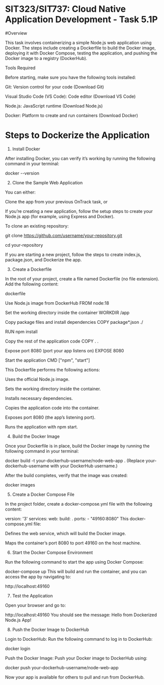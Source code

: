 # SIT323/SIT737: Cloud Native Application Development - Task 5.1P

#Overview

This task involves containerizing a simple Node.js web application using Docker. The steps include creating a Dockerfile to build the Docker image, deploying it with Docker Compose, testing the application, and pushing the Docker image to a registry (DockerHub).

Tools Required

Before starting, make sure you have the following tools installed:

Git: Version control for your code (Download Git)

Visual Studio Code (VS Code): Code editor (Download VS Code)

Node.js: JavaScript runtime (Download Node.js)

Docker: Platform to create and run containers (Download Docker)

# Steps to Dockerize the Application

1. Install Docker

After installing Docker, you can verify it’s working by running the following command in your terminal:

docker --version


2. Clone the Sample Web Application

You can either:

Clone the app from your previous OnTrack task, or

If you’re creating a new application, follow the setup steps to create your Node.js app (for example, using Express and Docker).

To clone an existing repository:

git clone https://github.com/username/your-repository.git

cd your-repository

If you are starting a new project, follow the steps to create index.js, package.json, and Dockerize the app.


3. Create a Dockerfile

In the root of your project, create a file named Dockerfile (no file extension). Add the following content:

dockerfile

 Use Node.js image from DockerHub
FROM node:18

 Set the working directory inside the container
WORKDIR /app

Copy package files and install dependencies
COPY package*.json ./

RUN npm install

Copy the rest of the application code
COPY . .

Expose port 8080 (port your app listens on)
EXPOSE 8080

Start the application
CMD ["npm", "start"]

This Dockerfile performs the following actions:

Uses the official Node.js image.

Sets the working directory inside the container.

Installs necessary dependencies.

Copies the application code into the container.

Exposes port 8080 (the app’s listening port).

Runs the application with npm start.


4. Build the Docker Image

Once your Dockerfile is in place, build the Docker image by running the following command in your terminal:


docker build -t your-dockerhub-username/node-web-app . (Replace your-dockerhub-username with your DockerHub username.)

After the build completes, verify that the image was created:

docker images


5. Create a Docker Compose File

In the project folder, create a docker-compose.yml file with the following content:

version: '3'
services:
  web:
    build: .
    ports:
      - "49160:8080"
This docker-compose.yml file:

Defines the web service, which will build the Docker image.

Maps the container’s port 8080 to port 49160 on the host machine.


6. Start the Docker Compose Environment

Run the following command to start the app using Docker Compose:

docker-compose up
This will build and run the container, and you can access the app by navigating to:


http://localhost:49160


7. Test the Application

Open your browser and go to:

http://localhost:49160
You should see the message: Hello from Dockerized Node.js App!


8. Push the Docker Image to DockerHub

Login to DockerHub:
Run the following command to log in to DockerHub:

docker login

Push the Docker Image:
Push your Docker image to DockerHub using:


docker push your-dockerhub-username/node-web-app

Now your app is available for others to pull and run from DockerHub.


